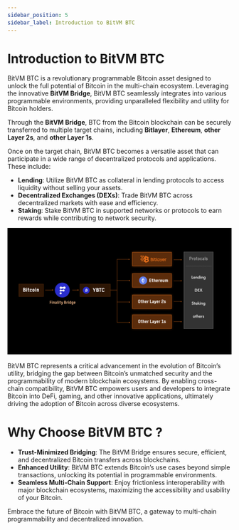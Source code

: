 ```yaml
---
sidebar_position: 5
sidebar_label: Introduction to BitVM BTC 
---
```


# Introduction to BitVM BTC 

BitVM BTC is a revolutionary programmable Bitcoin asset designed to unlock the full potential of Bitcoin in the multi-chain ecosystem. Leveraging the innovative **BitVM Bridge**, BitVM BTC seamlessly integrates into various programmable environments, providing unparalleled flexibility and utility for Bitcoin holders.

Through the **BitVM Bridge**, BTC from the Bitcoin blockchain can be securely transferred to multiple target chains, including **Bitlayer**, **Ethereum**, **other Layer 2s**, and **other Layer 1s**.

Once on the target chain, BitVM BTC becomes a versatile asset that can participate in a wide range of decentralized protocols and applications. These include:

- **Lending**: Utilize BitVM BTC as collateral in lending protocols to access liquidity without selling your assets.
- **Decentralized Exchanges (DEXs)**: Trade BitVM BTC across decentralized markets with ease and efficiency.
- **Staking**: Stake BitVM BTC in supported networks or protocols to earn rewards while contributing to network security.

![business](/img/Finality/introduction/yield.png)

BitVM BTC represents a critical advancement in the evolution of Bitcoin’s utility, bridging the gap between Bitcoin’s unmatched security and the programmability of modern blockchain ecosystems. By enabling cross-chain compatibility, BitVM BTC empowers users and developers to integrate Bitcoin into DeFi, gaming, and other innovative applications, ultimately driving the adoption of Bitcoin across diverse ecosystems.

# Why Choose BitVM BTC ?

- **Trust-Minimized Bridging**: The BitVM Bridge ensures secure, efficient, and decentralized Bitcoin transfers across blockchains.
- **Enhanced Utility**: BitVM BTC extends Bitcoin’s use cases beyond simple transactions, unlocking its potential in programmable environments.
- **Seamless Multi-Chain Support**: Enjoy frictionless interoperability with major blockchain ecosystems, maximizing the accessibility and usability of your Bitcoin.

Embrace the future of Bitcoin with BitVM BTC, a gateway to multi-chain programmability and decentralized innovation.
